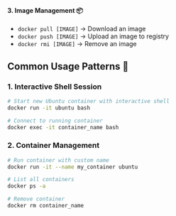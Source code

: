 #### 3. Image Management 📦
- `docker pull [IMAGE]` → Download an image
- `docker push [IMAGE]` → Upload an image to registry
- `docker rmi [IMAGE]` → Remove an image


## Common Usage Patterns 🎯

### 1. Interactive Shell Session
```bash
# Start new Ubuntu container with interactive shell
docker run -it ubuntu bash

# Connect to running container
docker exec -it container_name bash
```

### 2. Container Management
```bash
# Run container with custom name
docker run -it --name my_container ubuntu

# List all containers
docker ps -a

# Remove container
docker rm container_name
```